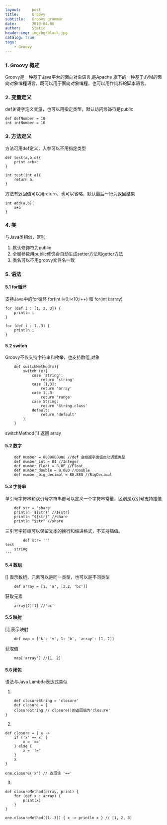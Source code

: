 ```yaml
---
layout:     post
title:      Groovy
subtitle:   Groovy grammar
date:       2019-04-08
author:     Static
header-img: img/bg/black.jpg
catalog: true
tags:
    - Groovy 
---
```


### 1. Groovy 概述

Groovy是一种基于Java平台的面向对象语言,是Apache 旗下的一种基于JVM的面向对象编程语言，既可以用于面向对象编程，也可以用作纯粹的脚本语言。

### 2. 变量定义

def关键字定义变量，也可以用指定类型，默认访问修饰符是public


```
def defNumber = 10
int intNumber = 10
```

### 3. 方法定义

方法可用def定义，入参可以不用指定类型

```
def test(a,b,c){
    print a+b+c
}

int test(int a){
    return a;
}
```

方法有返回值可以用return，也可以省略，默认最后一行为返回结果

```
int add(a,b){
    a+b
}
```

### 4. 类

与Java类相似，区别:
1. 默认修饰符为public
2. 全局参数用public修饰会自动生成setter方法和getter方法
3. 类名可以不用groovy文件名一致
 

### 5. 语法

#### 5.1 for循环

支持Java中的for循环 for(int i=0;i<10;i++) 和 for(int i:array)

```
for (def i : [1, 2, 3]) {
    println i
}

for (def i : 1..3) {
    println i
}
```

#### 5.2 switch

Groovy不仅支持字符串和枚举，也支持数组,对象

```
    def switchMethod(x){
        switch (x){
            case 'string':
                return 'string'
            case [1,3]:
                return 'array'
            case 1..3:
                return 'range'
            case String:
                return 'String.class'
            default:
                return 'default'
        }
    }
```
switchMethod(1) 返回 array

#### 5.2 数字

```
    def number = 8888888888 //def 会根据字面值自动调整类型
    def number_int = 8I //Integer
    def number_float = 8.8F //Float
    def number_double = 8.88D //Double
    def number_big_decimal = 88.88G //BigDecimal
```

#### 5.3 字符串
单引号字符串和双引号字符串都可以定义一个字符串常量，区别是双引号支持插值

```
    def str = 'share'
    println '${str}' //${str}
    println "${str}" //share
    println "$str" //share
```

三引号字符串可以保留文本的换行和缩进格式，不支持插值。

```
        def str= '''
test
    string
'''
```
#### 5.4 数组

[] 表示数组，元素可以是同一类型，也可以是不同类型

```
    def array = [1, 'a', [2.2, 'bc']]
```

获取元素


```
    array[2][1] //'bc'
```

#### 5.5 映射

[:] 表示映射


```
    def map = ['k': 'v', 1: 'b', 'array': [1, 2]]
```

获取值


```
    map['array'] //[1, 2]
```

#### 5.6 闭包

语法与Java Lambda表达式类似

1. 

```
    def closureString = 'closure'
    def closure = {
    closureString // closure()的返回值为'closure'
}

```

2. 

```
def closure = { x ->
    if ('x' == x) {
        x = '=='
    } else {
        x = '!='
    }
    x
}

one.closure('x') // 返回值 '=='
```

3. 

```
def closureMethod(array, print) {
    for (def x : array) {
        print(x)
    }
}

one.closureMethod([1..3]) { x -> println x } // [1, 2, 3]
```
